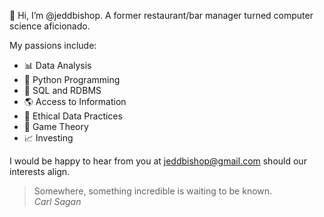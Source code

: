 👋 Hi, I’m @jeddbishop. A former restaurant/bar manager turned computer science aficionado.

My passions include:
- 📊 Data Analysis
- 🐍 Python Programming
- 📅 SQL and RDBMS
- 🌎 Access to Information
- 🧹 Ethical Data Practices
- 🎲 Game Theory
- 📈 Investing
 
I would be happy to hear from you at jeddbishop@gmail.com should our interests align.

> Somewhere, something incredible is waiting to be known.  
> *Carl Sagan*
